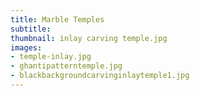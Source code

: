 ```yaml
---
title: Marble Temples
subtitle:
thumbnail: inlay carving temple.jpg
images:
- temple-inlay.jpg
- ghantipatterntemple.jpg
- blackbackgroundcarvinginlaytemple1.jpg
---
```

